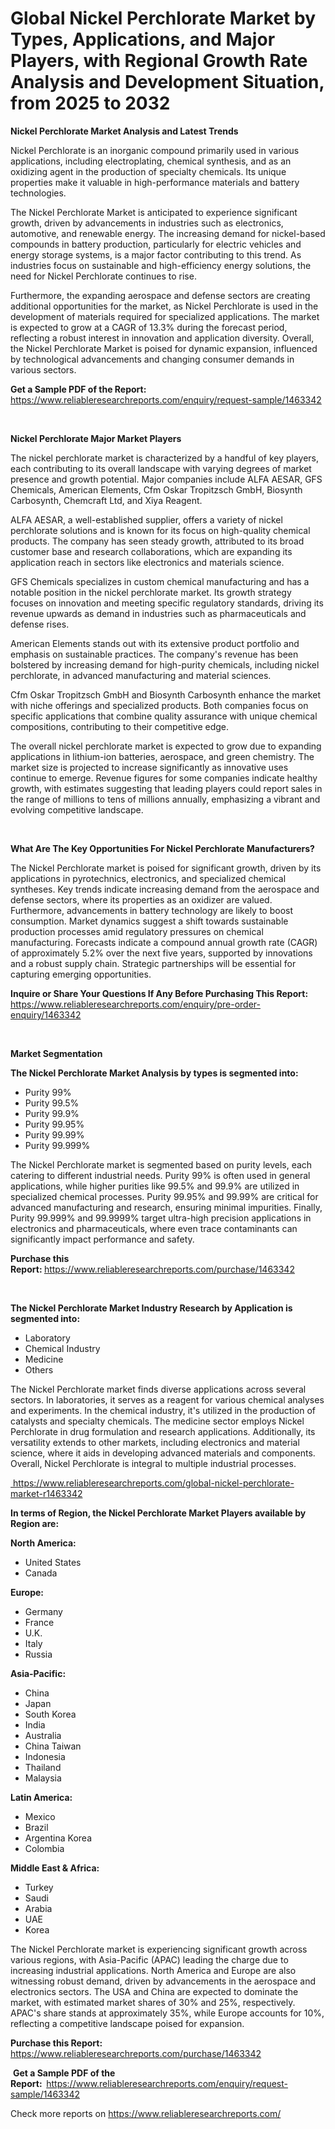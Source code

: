 <p><h1>Global Nickel Perchlorate Market by Types, Applications, and Major Players, with Regional Growth Rate Analysis and Development Situation, from 2025 to 2032</h1></p><p><strong>Nickel Perchlorate Market Analysis and Latest Trends</strong></p>
<p><p>Nickel Perchlorate is an inorganic compound primarily used in various applications, including electroplating, chemical synthesis, and as an oxidizing agent in the production of specialty chemicals. Its unique properties make it valuable in high-performance materials and battery technologies.</p><p>The Nickel Perchlorate Market is anticipated to experience significant growth, driven by advancements in industries such as electronics, automotive, and renewable energy. The increasing demand for nickel-based compounds in battery production, particularly for electric vehicles and energy storage systems, is a major factor contributing to this trend. As industries focus on sustainable and high-efficiency energy solutions, the need for Nickel Perchlorate continues to rise.</p><p>Furthermore, the expanding aerospace and defense sectors are creating additional opportunities for the market, as Nickel Perchlorate is used in the development of materials required for specialized applications. The market is expected to grow at a CAGR of 13.3% during the forecast period, reflecting a robust interest in innovation and application diversity. Overall, the Nickel Perchlorate Market is poised for dynamic expansion, influenced by technological advancements and changing consumer demands in various sectors.</p></p>
<p><strong>Get a Sample PDF of the Report:&nbsp;</strong> <a href="https://www.reliableresearchreports.com/enquiry/request-sample/1463342?utm_campaign=2030&utm_medium=2&utm_source=Github&utm_content=ia&utm_term=01042025&utm_id=nickel-perchlorate">https://www.reliableresearchreports.com/enquiry/request-sample/1463342</a></p>
<p>&nbsp;</p>
<p><strong>Nickel Perchlorate Major Market Players</strong></p>
<p><p>The nickel perchlorate market is characterized by a handful of key players, each contributing to its overall landscape with varying degrees of market presence and growth potential. Major companies include ALFA AESAR, GFS Chemicals, American Elements, Cfm Oskar Tropitzsch GmbH, Biosynth Carbosynth, Chemcraft Ltd, and Xiya Reagent.</p><p>ALFA AESAR, a well-established supplier, offers a variety of nickel perchlorate solutions and is known for its focus on high-quality chemical products. The company has seen steady growth, attributed to its broad customer base and research collaborations, which are expanding its application reach in sectors like electronics and materials science.</p><p>GFS Chemicals specializes in custom chemical manufacturing and has a notable position in the nickel perchlorate market. Its growth strategy focuses on innovation and meeting specific regulatory standards, driving its revenue upwards as demand in industries such as pharmaceuticals and defense rises.</p><p>American Elements stands out with its extensive product portfolio and emphasis on sustainable practices. The company's revenue has been bolstered by increasing demand for high-purity chemicals, including nickel perchlorate, in advanced manufacturing and material sciences.</p><p>Cfm Oskar Tropitzsch GmbH and Biosynth Carbosynth enhance the market with niche offerings and specialized products. Both companies focus on specific applications that combine quality assurance with unique chemical compositions, contributing to their competitive edge.</p><p>The overall nickel perchlorate market is expected to grow due to expanding applications in lithium-ion batteries, aerospace, and green chemistry. The market size is projected to increase significantly as innovative uses continue to emerge. Revenue figures for some companies indicate healthy growth, with estimates suggesting that leading players could report sales in the range of millions to tens of millions annually, emphasizing a vibrant and evolving competitive landscape.</p></p>
<p>&nbsp;</p>
<p><strong>What Are The Key Opportunities For Nickel Perchlorate Manufacturers?</strong></p>
<p><p>The Nickel Perchlorate market is poised for significant growth, driven by its applications in pyrotechnics, electronics, and specialized chemical syntheses. Key trends indicate increasing demand from the aerospace and defense sectors, where its properties as an oxidizer are valued. Furthermore, advancements in battery technology are likely to boost consumption. Market dynamics suggest a shift towards sustainable production processes amid regulatory pressures on chemical manufacturing. Forecasts indicate a compound annual growth rate (CAGR) of approximately 5.2% over the next five years, supported by innovations and a robust supply chain. Strategic partnerships will be essential for capturing emerging opportunities.</p></p>
<p><strong>Inquire or Share Your Questions If Any Before Purchasing This Report:</strong> <a href="https://www.reliableresearchreports.com/enquiry/pre-order-enquiry/1463342?utm_campaign=2030&utm_medium=2&utm_source=Github&utm_content=ia&utm_term=01042025&utm_id=nickel-perchlorate">https://www.reliableresearchreports.com/enquiry/pre-order-enquiry/1463342</a></p>
<p>&nbsp;</p>
<p><strong>Market Segmentation</strong></p>
<p><strong>The Nickel Perchlorate Market Analysis by types is segmented into:</strong></p>
<p><ul><li>Purity 99%</li><li>Purity 99.5%</li><li>Purity 99.9%</li><li>Purity 99.95%</li><li>Purity 99.99%</li><li>Purity 99.999%</li></ul></p>
<p><p>The Nickel Perchlorate market is segmented based on purity levels, each catering to different industrial needs. Purity 99% is often used in general applications, while higher purities like 99.5% and 99.9% are utilized in specialized chemical processes. Purity 99.95% and 99.99% are critical for advanced manufacturing and research, ensuring minimal impurities. Finally, Purity 99.999% and 99.9999% target ultra-high precision applications in electronics and pharmaceuticals, where even trace contaminants can significantly impact performance and safety.</p></p>
<p><strong>Purchase this Report:&nbsp;</strong><a href="https://www.reliableresearchreports.com/purchase/1463342?utm_campaign=2030&utm_medium=2&utm_source=Github&utm_content=ia&utm_term=01042025&utm_id=nickel-perchlorate">https://www.reliableresearchreports.com/purchase/1463342</a></p>
<p>&nbsp;</p>
<p><strong>The Nickel Perchlorate Market Industry Research by Application is segmented into:</strong></p>
<p><ul><li>Laboratory</li><li>Chemical Industry</li><li>Medicine</li><li>Others</li></ul></p>
<p><p>The Nickel Perchlorate market finds diverse applications across several sectors. In laboratories, it serves as a reagent for various chemical analyses and experiments. In the chemical industry, it's utilized in the production of catalysts and specialty chemicals. The medicine sector employs Nickel Perchlorate in drug formulation and research applications. Additionally, its versatility extends to other markets, including electronics and material science, where it aids in developing advanced materials and components. Overall, Nickel Perchlorate is integral to multiple industrial processes.</p></p>
<p><a href="https://www.reliableresearchreports.com/global-nickel-perchlorate-market-r1463342?utm_campaign=2030&utm_medium=2&utm_source=Github&utm_content=ia&utm_term=01042025&utm_id=nickel-perchlorate">&nbsp;https://www.reliableresearchreports.com/global-nickel-perchlorate-market-r1463342</a></p>
<p><strong>In terms of Region, the Nickel Perchlorate Market Players available by Region are:</strong></p>
<p>
    <p> <strong> North America: </strong>
        <ul>
            <li>United States</li>
            <li>Canada</li>
        </ul>
        </p> 
    <p> <strong> Europe: </strong>
        <ul>
            <li>Germany</li>
            <li>France</li>
            <li>U.K.</li>
            <li>Italy</li>
            <li>Russia</li>
        </ul>
        </p> 
    <p> <strong> Asia-Pacific: </strong>
        <ul>
            <li>China</li>
            <li>Japan</li>
            <li>South Korea</li>
            <li>India</li>
            <li>Australia</li>
            <li>China Taiwan</li>
            <li>Indonesia</li>
            <li>Thailand</li>
            <li>Malaysia</li>
        </ul>
        </p> 
    <p> <strong> Latin America: </strong>
        <ul>
            <li>Mexico</li>
            <li>Brazil</li>
            <li>Argentina Korea</li>
            <li>Colombia</li>
        </ul>
        </p> 
    <p> <strong> Middle East & Africa: </strong>
        <ul>
            <li>Turkey</li>
            <li>Saudi</li>
            <li>Arabia</li>
            <li>UAE</li>
            <li>Korea</li>
        </ul>
    </p>
    </p>
<p><p>The Nickel Perchlorate market is experiencing significant growth across various regions, with Asia-Pacific (APAC) leading the charge due to increasing industrial applications. North America and Europe are also witnessing robust demand, driven by advancements in the aerospace and electronics sectors. The USA and China are expected to dominate the market, with estimated market shares of 30% and 25%, respectively. APAC's share stands at approximately 35%, while Europe accounts for 10%, reflecting a competitive landscape poised for expansion.</p></p>
<p><strong>Purchase this Report: </strong><a href="https://www.reliableresearchreports.com/purchase/1463342?utm_campaign=2030&utm_medium=2&utm_source=Github&utm_content=ia&utm_term=01042025&utm_id=nickel-perchlorate">https://www.reliableresearchreports.com/purchase/1463342</a></p>
<p>&nbsp;<strong>Get a Sample PDF of the Report:&nbsp;&nbsp;</strong><a href="https://www.reliableresearchreports.com/enquiry/request-sample/1463342?utm_campaign=2030&utm_medium=2&utm_source=Github&utm_content=ia&utm_term=01042025&utm_id=nickel-perchlorate">https://www.reliableresearchreports.com/enquiry/request-sample/1463342</a></p>
<p><strong></strong></p>
<p>Check more reports on <a href="https://www.reliableresearchreports.com/?utm_campaign=2030&utm_medium=2&utm_source=Github&utm_content=ia&utm_term=01042025&utm_id=nickel-perchlorate">https://www.reliableresearchreports.com/</a></p>